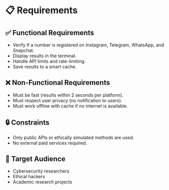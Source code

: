 # 📋 Requirements

## ✅ Functional Requirements
- Verify if a number is registered on Instagram, Telegram, WhatsApp, and Snapchat.
- Display results in the terminal.
- Handle API limits and rate-limiting.
- Save results to a smart cache.

## ❌ Non-Functional Requirements
- Must be fast (results within 2 seconds per platform).
- Must respect user privacy (no notification to users).
- Must work offline with cache if no internet is available.

## 🔒 Constraints
- Only public APIs or ethically simulated methods are used.
- No external paid services required.

## 🎯 Target Audience
- Cybersecurity researchers
- Ethical hackers
- Academic research projects